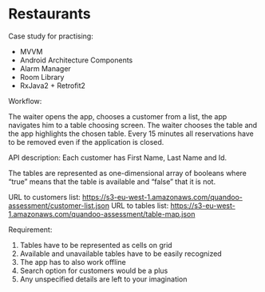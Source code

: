 # Restaurants
Case study for practising:
* MVVM
* Android Architecture Components
* Alarm Manager
* Room Library
* RxJava2 + Retrofit2

Workflow:

The waiter opens the app, chooses a customer from a list, the app navigates him to a table choosing
screen. The waiter chooses the table and the app highlights the chosen table. Every 15 minutes all
reservations have to be removed even if the application is closed.

API​ ​description:
Each customer has First Name, Last Name and Id.

The tables are represented as one-dimensional array of booleans where “true” means that the table is
available and “false” that it is not.


URL to customers list: https://s3-eu-west-1.amazonaws.com/quandoo-assessment/customer-list.json
URL to tables list: https://s3-eu-west-1.amazonaws.com/quandoo-assessment/table-map.json


Requirement:
1. Tables have to be represented as cells on grid
2. Available and unavailable tables have to be easily recognized
3. The app has to also work offline
4. Search option for customers would be a plus
5. Any unspecified details are left to your imagination
